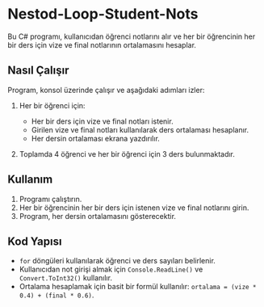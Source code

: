 # Nestod-Loop-Student-Nots


Bu C# programı, kullanıcıdan öğrenci notlarını alır ve her bir öğrencinin her bir ders için vize ve final notlarının ortalamasını hesaplar.

## Nasıl Çalışır

Program, konsol üzerinde çalışır ve aşağıdaki adımları izler:

1. Her bir öğrenci için:
   - Her bir ders için vize ve final notları istenir.
   - Girilen vize ve final notları kullanılarak ders ortalaması hesaplanır.
   - Her dersin ortalaması ekrana yazdırılır.

2. Toplamda 4 öğrenci ve her bir öğrenci için 3 ders bulunmaktadır.

## Kullanım

1. Programı çalıştırın.
2. Her bir öğrencinin her bir ders için istenen vize ve final notlarını girin.
3. Program, her dersin ortalamasını gösterecektir.

## Kod Yapısı

- `for` döngüleri kullanılarak öğrenci ve ders sayıları belirlenir.
- Kullanıcıdan not girişi almak için `Console.ReadLine()` ve `Convert.ToInt32()` kullanılır.
- Ortalama hesaplamak için basit bir formül kullanılır: `ortalama = (vize * 0.4) + (final * 0.6)`.


